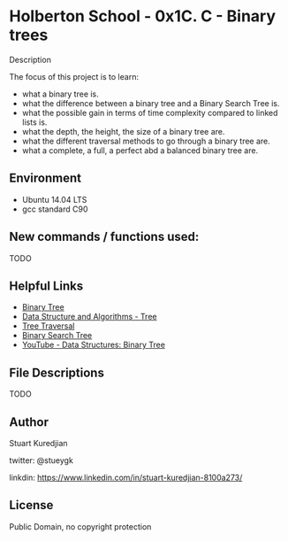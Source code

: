 #  Holberton School - 0x1C. C - Binary trees
Description

The focus of this project is to learn:
* what a binary tree is.
* what the difference between a binary tree and a Binary Search Tree is.
* what the possible gain in terms of time complexity compared to linked lists is.
* what the depth, the height, the size of a binary tree are.
* what the different traversal methods to go through a binary tree are.
* what a complete, a full, a perfect abd a balanced binary tree are.

## Environment
* Ubuntu 14.04 LTS
* gcc standard C90

## New commands / functions used:
TODO

## Helpful Links
- <a href="https://en.wikipedia.org/wiki/Binary_tree">Binary Tree</a>
- <a href="https://www.tutorialspoint.com/data_structures_algorithms/tree_data_structure.htm">Data Structure and Algorithms - Tree</a>
- <a href="https://www.tutorialspoint.com/data_structures_algorithms/tree_traversal.htm">Tree Traversal</a>
- <a href="https://en.wikipedia.org/wiki/Binary_search_tree">Binary Search Tree</a>
- <a href="https://www.youtube.com/watch?v=H5JubkIy_p8">YouTube - Data Structures:  Binary Tree</a>

## File Descriptions
TODO

## Author
Stuart Kuredjian

twitter: @stueygk

linkdin: https://www.linkedin.com/in/stuart-kuredjian-8100a273/

## License
Public Domain, no copyright protection